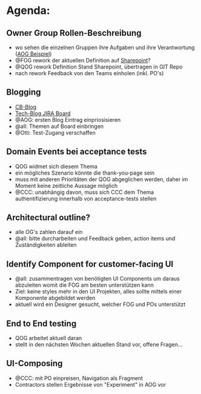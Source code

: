 # Agenda:

## Owner Group Rollen-Beschreibung

- wo sehen die einzelnen Gruppen ihre Aufgaben und ihre Verantwortung ([AOG Beispiel](https://git.cgn.cleverbridge.com/aog/documentation/tree/master/aog-definition))
- @FOG rework der aktuellen Definition auf [Sharepoint](https://sharepoint.cgn.cleverbridge.com/Development/SitePages/Subscription%20Frontend%20Group.aspx)?
- @QOG rework Definition Stand Sharepoint, übertragen in GIT Repo
- nach rework Feedback von den Teams einholen (inkl. PO's)

## Blogging

- [CB-Blog](https://www.cleverbridge.com/corporate/category/blog)
- [Tech-Blog JIRA Board](https://jira.cgn.cleverbridge.com/secure/RapidBoard.jspa?rapidView=228&view=null)
- @AOG: ersten Blog Eintrag einpriosisieren
- @all: Themen auf Board einbringen
- @Otti: Test-Zugang verschaffen

## Domain Events bei acceptance tests

- QOG widmet sich diesem Thema
- ein mögliches Szenario könnte die thank-you-page sein
- muss mit anderen Prioritäten der QOG abgeglichen werden, daher im Moment keine zeitliche Aussage möglich
- @CCC: unabhängig davon, muss sich CCC dem Thema authentifizierung innerhalb von acceptance-tests stellen

## Architectural outline?

- alle OG's zahlen darauf ein
- @all: bitte durcharbeiten und Feedback geben, action items und Zuständigkeiten ableiten

## Identify Component for customer-facing UI

- @all: zusammentragen von benötigten UI Components um daraus abzuleiten womit die FOG am besten unterstützen kann
- Ziel: keine styles mehr in den UI Projekten, alles sollte mittels einer Komponente abgebildet werden
- aktuell wird ein Designer gesucht, welcher FOG und POs unterstützt

## End to End testing

- QOG arbeitet aktuell daran
- stellt in den nächsten Wochen aktuellen Stand vor, offene Fragen...

## UI-Composing

- @CCC: mit PO einpreisen, Navigation als Fragment
- Contractors stellen Ergebnisse von "Experiment" in AOG vor